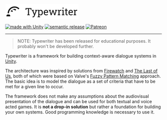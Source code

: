 <p>
  <a href="https://typewriter.aarthificial.com">
    <picture>
      <source media="(prefers-color-scheme: dark)" srcset="/.docfx/images/logotype-dark.svg">
      <img height="48" alt="Typewriter logo" src="/.docfx/images/logotype.svg">
    </picture>
  </a>
</p>

<a href="https://unity3d.com"><img src="https://img.shields.io/badge/Made%20with-Unity-57b9d3.svg?style=flat&logo=unity" alt="made with Unity"></a>
<a href="https://github.com/semantic-release/semantic-release"><img src="https://img.shields.io/badge/%20%20%F0%9F%93%A6%F0%9F%9A%80-semantic--release-e10079.svg" alt="semantic release"></a>
<a href="https://www.patreon.com/aarthificial"><img src="https://img.shields.io/endpoint.svg?url=https%3A%2F%2Fshieldsio-patreon.vercel.app%2Fapi%3Fusername%3Daarthificial%26type%3Dpatrons&style=flat" alt="Patreon"></a>

---
> NOTE: Typewriter has been released for educational purposes. It probably won't
> be developed further.

Typewriter is a framework for building context-aware dialogue systems in
[Unity].

The architecture was inspired by solutions from [Firewatch][Firewatch] and [The
Last of Us][TLOU], both of which were based on Valve's [Fuzzy Pattern
Matching][Valve] approach. The basic idea is to model the dialogue as a set of
criteria that have to be met for a given line to occur.

The framework does not make any assumptions about the audiovisual presentation
of the dialogue and can be used for both textual and voice acted games. It is
**not a drop-in solution** but rather a foundation for building your own
systems. Good programming knowledge is necessary to use it.

[Unity]: https://unity.com/
[Firewatch]: https://youtu.be/wj-2vbiyHnI
[TLOU]: https://www.gdcvault.com/play/1020386/A-Context-Aware-Character-Dialog
[Valve]: https://youtu.be/tAbBID3N64A
[Patreon]: https://www.patreon.com/aarthificial
[YouTube]: https://www.youtube.com/@aarthificial/join
